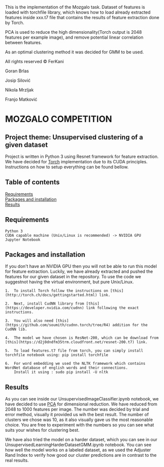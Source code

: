 This is the implementation of the Mozgalo task. Dataset of features is loaded with torchfile library, which knows how to load already extracted features inside xxx.t7 file that contains the results of feature extraction done by Torch.

PCA is used to reduce the high dimensionality(Torch output is 2048 features per example image), and remove potential linear correlation between features.

As an optimal clustering method it was decided for GMM to be used.

All rights reserved © FerKani

Goran Brlas

Josip Silović

Nikola Mrzljak

Franjo Matković


# MOZGALO COMPETITION

## Project theme: Unsupervised clustering of a given dataset

Project is written in Python 3 using Resnet framework for feature extraction. We have decided for [Torch](http://torch.ch/blog/2016/02/04/resnets.html) implementation due to its CUDA principles. Instructions on how to setup everything can be found bellow.

## Table of contents

<a href="#Req">Requirements</a><br>
<a href='#Packages'>Packages and installation</a><br>
<a href='#Results'>Results</a><br>

## Requirements
<a id='Req'></a>

```
Python 3
CUDA capable machine (Unix/Linux is recommended) -> NVIDIA GPU
Jupyter Notebook
```
  
## Packages and installation
<a id='Packages'></a>
If you don't have an NVIDIA GPU then you will not be able to run this model for feature extraction.
Luckily, we have already extracted and pushed the features for our given dataset in the repository.
To use the code we suggestnot having the virtual environment, but pure Unix/Linux.  
  
```
1.	To install Torch follow the instructions on [this](http://torch.ch/docs/gettingstarted.html) link.

2.	Next, install CudNN library from [this](https://developer.nvidia.com/cudnn) link following the exact instructions.

3.	You will also need [this](https://github.com/soumith/cudnn.torch/tree/R4) addition for the CudNN lib.

4.	The model we have chosen is ResNet-200, which can be download from [this](https://d2j0dndfm35trm.cloudfront.net/resnet-200.t7) link.

5.	To load features.t7 file from torch, you can simply install torchfile notebook using: pip install torchfile

6.	For word embedding we used the NLTK framework which contains WordNet database of english words and their connections.
	Install it using : sudo pip install -U nltk

```  

## Results
<a id='Results'></a>
As you can see inside our UnsupervisedImageClassifier.ipynb notebook, we have decided to use [PCA](https://en.wikipedia.org/wiki/Principal_component_analysis) for dimensional reduction.
We have reduced from 2048 to 1000 features per image. The number was decided by trial and error method, visually it provided us
wih the best result. The number of clusters we chose was 10, as it also visually gave us the most reasonable choice. You are free to experiment
with the numbers so you can see what suits your wishes for clustering best.

We have also tried the model on a harder dataset, which you can see in our UnsupervisedLearningHarderDatasetGMM.ipynb notebook.
You can see how well the model works on a labeled dataset, as we used the Adjuster Rand Index to verify how good our cluster
predictions are in contrast to the real results.
